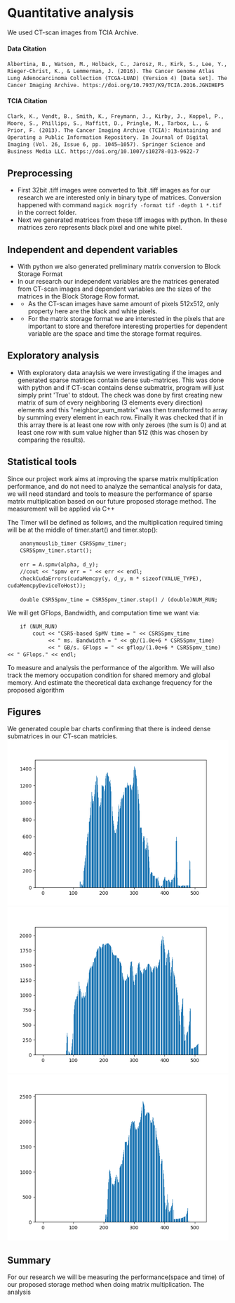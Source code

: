 # Quantitative analysis

We used CT-scan images from TCIA Archive. 
#### Data Citation
```
Albertina, B., Watson, M., Holback, C., Jarosz, R., Kirk, S., Lee, Y., Rieger-Christ, K., & Lemmerman, J. (2016). The Cancer Genome Atlas Lung Adenocarcinoma Collection (TCGA-LUAD) (Version 4) [Data set]. The Cancer Imaging Archive. https://doi.org/10.7937/K9/TCIA.2016.JGNIHEP5
```
#### TCIA Citation
```
Clark, K., Vendt, B., Smith, K., Freymann, J., Kirby, J., Koppel, P., Moore, S., Phillips, S., Maffitt, D., Pringle, M., Tarbox, L., & Prior, F. (2013). The Cancer Imaging Archive (TCIA): Maintaining and Operating a Public Information Repository. In Journal of Digital Imaging (Vol. 26, Issue 6, pp. 1045–1057). Springer Science and Business Media LLC. https://doi.org/10.1007/s10278-013-9622-7
```

## Preprocessing

- First 32bit .tiff images were converted to 1bit .tiff images as for our research we are interested only in binary type of matrices. Conversion happened with command `magick mogrify -format tif -depth 1 *.tif`
in the correct folder.  
- Next we generated matrices from these tiff images with python. In these matrices zero represents black pixel and one white pixel.

## Independent and dependent variables

- With python we also generated preliminary matrix conversion to Block Storage Format
- In our research our independent variables are the matrices generated from CT-scan images and dependent variables are the sizes of the matrices in the Block Storage Row format.
- - As the CT-scan images have same amount of pixels 512x512, only property here are the black and white pixels.
- - For the matrix storage format we are interested in the pixels that are important to store and therefore interesting properties for dependent variable are the space and time the storage format requires.

## Exploratory analysis

- With exploratory data anaylsis we were investigating if the images and generated sparse matrices contain dense sub-matrices. This was done with python and if CT-scan contains dense submatrix, program will just simply print 'True' to stdout. The check was done by first creating new matrix of sum of every neighboring (3 elements every direction) elements and this "neighbor_sum_matrix" was then transformed to array by summing every element in each row. Finally it was checked that if in this array there is at least one row with only zeroes (the sum is 0) and at least one row with sum value higher than 512 (this was chosen by comparing the results).

## Statistical tools

Since our project work aims at improving the sparse matrix multiplication performance, and do not need to analyze the semantical analysis for data, we will need standard and tools to measure the performance of sparse matrix multiplication based on our future proposed storage method. The measurement will be applied via C++

The Timer will be defined as follows, and the multiplication required timing will be at the middle of timer.start() and timer.stop():
```
    anonymouslib_timer CSR5Spmv_timer;
    CSR5Spmv_timer.start();
 
    err = A.spmv(alpha, d_y);
    //cout << "spmv err = " << err << endl;
    checkCudaErrors(cudaMemcpy(y, d_y, m * sizeof(VALUE_TYPE), cudaMemcpyDeviceToHost));
 
    double CSR5Spmv_time = CSR5Spmv_timer.stop() / (double)NUM_RUN;
```

We will get GFlops, Bandwidth, and computation time we want via:
```
    if (NUM_RUN)
        cout << "CSR5-based SpMV time = " << CSR5Spmv_time
             << " ms. Bandwidth = " << gb/(1.0e+6 * CSR5Spmv_time)
             << " GB/s. GFlops = " << gflop/(1.0e+6 * CSR5Spmv_time)  << " GFlops." << endl;
```

To measure and analysis the performance of the algorithm.
We will also track the memory occupation condition for shared memory and global memory. And estimate the theoretical data exchange frequency for the proposed algorithm

## Figures
We generated couple bar charts confirming that there is indeed dense submatrices in our CT-scan matricies.
![Figure1](./Dense_1.png)
![Figure2](./Dense_2.png)
![Figure3](./Dense_3.png)

## Summary

For our research we will be measuring the performance(space and time) of our proposed storage method when doing matrix multiplication.
The analysis 
 
